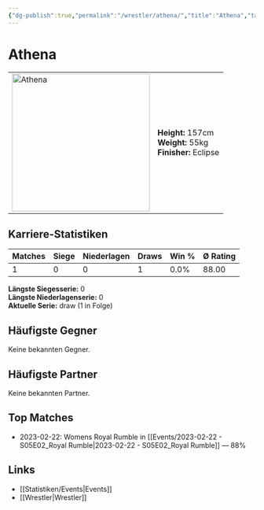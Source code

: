 ```yaml
---
{"dg-publish":true,"permalink":"/wrestler/athena/","title":"Athena","tags":["wrestler"],"noteIcon":""}
---
```



# Athena

<table>
        <tr>
        <td><img src="https://github.com/CptSpaulding1980/choke-slam-wrestling/releases/download/images/Athena.png" width="280" alt="Athena"></td>
        <td>
        <b>Height:</b> 157cm<br>
        <b>Weight:</b> 55kg<br>
        <b>Finisher:</b> Eclipse<br>
        </td>
        </tr>
        </table>
        
## Karriere-Statistiken

| Matches | Siege | Niederlagen | Draws | Win % | Ø Rating |
|---------|-------|-------------|-------|-------|-----------|
| 1 | 0 | 0 | 1 | 0.0% | 88.00 |

**Längste Siegesserie:** 0<br>**Längste Niederlagenserie:** 0<br>**Aktuelle Serie:** draw (1 in Folge)


## Häufigste Gegner
Keine bekannten Gegner.

## Häufigste Partner
Keine bekannten Partner.

## Top Matches
- 2023-02-22: Womens Royal Rumble in [[Events/2023-02-22 - S05E02_Royal Rumble\|2023-02-22 - S05E02_Royal Rumble]] — 88%

## Links
- [[Statistiken/Events\|Events]]
- [[Wrestler\|Wrestler]]
